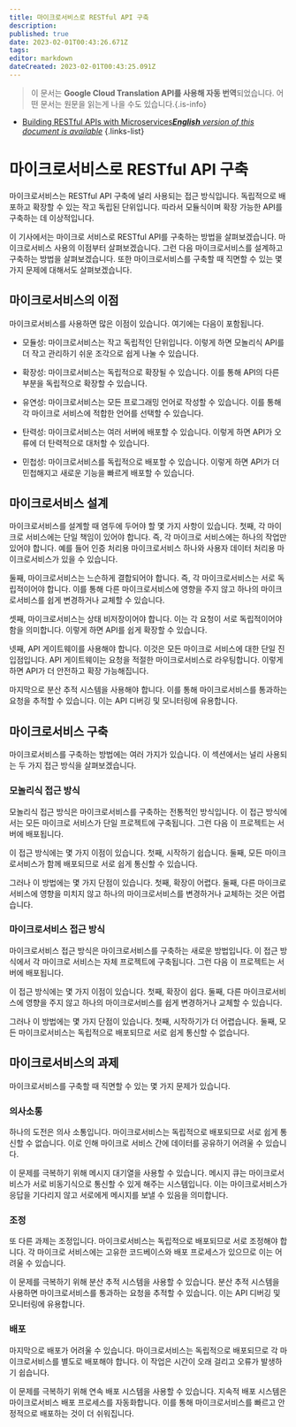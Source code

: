 ```yaml
---
title: 마이크로서비스로 RESTful API 구축
description: 
published: true
date: 2023-02-01T00:43:26.671Z
tags: 
editor: markdown
dateCreated: 2023-02-01T00:43:25.091Z
---
```


> 이 문서는 **Google Cloud Translation API를 사용해 자동 번역**되었습니다.
어떤 문서는 원문을 읽는게 나을 수도 있습니다.{.is-info}

- [Building RESTful APIs with Microservices***English** version of this document is available*](/en/Knowledge-base/Backend/building-restful-apis-with-microservices)
{.links-list}



# 마이크로서비스로 RESTful API 구축

마이크로서비스는 RESTful API 구축에 널리 사용되는 접근 방식입니다. 독립적으로 배포하고 확장할 수 있는 작고 독립된 단위입니다. 따라서 모듈식이며 확장 가능한 API를 구축하는 데 이상적입니다.

이 기사에서는 마이크로 서비스로 RESTful API를 구축하는 방법을 살펴보겠습니다. 마이크로서비스 사용의 이점부터 살펴보겠습니다. 그런 다음 마이크로서비스를 설계하고 구축하는 방법을 살펴보겠습니다. 또한 마이크로서비스를 구축할 때 직면할 수 있는 몇 가지 문제에 대해서도 살펴보겠습니다.

## 마이크로서비스의 이점

마이크로서비스를 사용하면 많은 이점이 있습니다. 여기에는 다음이 포함됩니다.

- 모듈성: 마이크로서비스는 작고 독립적인 단위입니다. 이렇게 하면 모놀리식 API를 더 작고 관리하기 쉬운 조각으로 쉽게 나눌 수 있습니다.

- 확장성: 마이크로서비스는 독립적으로 확장될 수 있습니다. 이를 통해 API의 다른 부분을 독립적으로 확장할 수 있습니다.

- 유연성: 마이크로서비스는 모든 프로그래밍 언어로 작성할 수 있습니다. 이를 통해 각 마이크로 서비스에 적합한 언어를 선택할 수 있습니다.

- 탄력성: 마이크로서비스는 여러 서버에 배포할 수 있습니다. 이렇게 하면 API가 오류에 더 탄력적으로 대처할 수 있습니다.

- 민첩성: 마이크로서비스를 독립적으로 배포할 수 있습니다. 이렇게 하면 API가 더 민첩해지고 새로운 기능을 빠르게 배포할 수 있습니다.

## 마이크로서비스 설계

마이크로서비스를 설계할 때 염두에 두어야 할 몇 가지 사항이 있습니다. 첫째, 각 마이크로 서비스에는 단일 책임이 있어야 합니다. 즉, 각 마이크로 서비스에는 하나의 작업만 있어야 합니다. 예를 들어 인증 처리용 마이크로서비스 하나와 사용자 데이터 처리용 마이크로서비스가 있을 수 있습니다.

둘째, 마이크로서비스는 느슨하게 결합되어야 합니다. 즉, 각 마이크로서비스는 서로 독립적이어야 합니다. 이를 통해 다른 마이크로서비스에 영향을 주지 않고 하나의 마이크로서비스를 쉽게 변경하거나 교체할 수 있습니다.

셋째, 마이크로서비스는 상태 비저장이어야 합니다. 이는 각 요청이 서로 독립적이어야 함을 의미합니다. 이렇게 하면 API를 쉽게 확장할 수 있습니다.

넷째, API 게이트웨이를 사용해야 합니다. 이것은 모든 마이크로 서비스에 대한 단일 진입점입니다. API 게이트웨이는 요청을 적절한 마이크로서비스로 라우팅합니다. 이렇게 하면 API가 더 안전하고 확장 가능해집니다.

마지막으로 분산 추적 시스템을 사용해야 합니다. 이를 통해 마이크로서비스를 통과하는 요청을 추적할 수 있습니다. 이는 API 디버깅 및 모니터링에 유용합니다.

## 마이크로서비스 구축

마이크로서비스를 구축하는 방법에는 여러 가지가 있습니다. 이 섹션에서는 널리 사용되는 두 가지 접근 방식을 살펴보겠습니다.

### 모놀리식 접근 방식

모놀리식 접근 방식은 마이크로서비스를 구축하는 전통적인 방식입니다. 이 접근 방식에서는 모든 마이크로 서비스가 단일 프로젝트에 구축됩니다. 그런 다음 이 프로젝트는 서버에 배포됩니다.

이 접근 방식에는 몇 가지 이점이 있습니다. 첫째, 시작하기 쉽습니다. 둘째, 모든 마이크로서비스가 함께 배포되므로 서로 쉽게 통신할 수 있습니다.

그러나 이 방법에는 몇 가지 단점이 있습니다. 첫째, 확장이 어렵다. 둘째, 다른 마이크로서비스에 영향을 미치지 않고 하나의 마이크로서비스를 변경하거나 교체하는 것은 어렵습니다.

### 마이크로서비스 접근 방식

마이크로서비스 접근 방식은 마이크로서비스를 구축하는 새로운 방법입니다. 이 접근 방식에서 각 마이크로 서비스는 자체 프로젝트에 구축됩니다. 그런 다음 이 프로젝트는 서버에 배포됩니다.

이 접근 방식에는 몇 가지 이점이 있습니다. 첫째, 확장이 쉽다. 둘째, 다른 마이크로서비스에 영향을 주지 않고 하나의 마이크로서비스를 쉽게 변경하거나 교체할 수 있습니다.

그러나 이 방법에는 몇 가지 단점이 있습니다. 첫째, 시작하기가 더 어렵습니다. 둘째, 모든 마이크로서비스는 독립적으로 배포되므로 서로 쉽게 통신할 수 없습니다.

## 마이크로서비스의 과제

마이크로서비스를 구축할 때 직면할 수 있는 몇 가지 문제가 있습니다.

### 의사소통

하나의 도전은 의사 소통입니다. 마이크로서비스는 독립적으로 배포되므로 서로 쉽게 통신할 수 없습니다. 이로 인해 마이크로 서비스 간에 데이터를 공유하기 어려울 수 있습니다.

이 문제를 극복하기 위해 메시지 대기열을 사용할 수 있습니다. 메시지 큐는 마이크로서비스가 서로 비동기식으로 통신할 수 있게 해주는 시스템입니다. 이는 마이크로서비스가 응답을 기다리지 않고 서로에게 메시지를 보낼 수 있음을 의미합니다.

### 조정

또 다른 과제는 조정입니다. 마이크로서비스는 독립적으로 배포되므로 서로 조정해야 합니다. 각 마이크로 서비스에는 고유한 코드베이스와 배포 프로세스가 있으므로 이는 어려울 수 있습니다.

이 문제를 극복하기 위해 분산 추적 시스템을 사용할 수 있습니다. 분산 추적 시스템을 사용하면 마이크로서비스를 통과하는 요청을 추적할 수 있습니다. 이는 API 디버깅 및 모니터링에 유용합니다.

### 배포

마지막으로 배포가 어려울 수 있습니다. 마이크로서비스는 독립적으로 배포되므로 각 마이크로서비스를 별도로 배포해야 합니다. 이 작업은 시간이 오래 걸리고 오류가 발생하기 쉽습니다.

이 문제를 극복하기 위해 연속 배포 시스템을 사용할 수 있습니다. 지속적 배포 시스템은 마이크로서비스 배포 프로세스를 자동화합니다. 이를 통해 마이크로서비스를 빠르고 안정적으로 배포하는 것이 더 쉬워집니다.